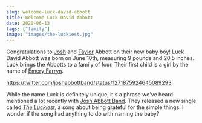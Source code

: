 ```yaml
---
slug: welcome-luck-david-abbott
title: Welcome Luck David Abbott
date: 2020-06-13
tags: ["family"]
image: "images/the-luckiest.jpg"
---
```


Congratulations to [Josh][josh] and [Taylor][taylor] Abbott on their new baby boy! Luck David Abbott was born on June 10th, measuring 9 pounds and 20.5 inches. Luck brings the Abbotts to a family of four. Their first child is a girl by the name of [Emery Farryn][emery].

https://twitter.com/joshabbottband/status/1271875924645089293

While the name Luck is definitely unique, it's a phrase we've heard mentioned a lot recently with [Josh Abbott Band][jab]. They released a new single called [_The Luckiest_][luckiest], a song about being grateful for the simple things. I wonder if the song had anything to do with naming the baby?

[josh]: https://instagram.com/joshidalou
[taylor]: https://instagram.com/mrs_taylorabbott
[emery]: https://instagram.com/emeryfarryn
[jab]: https://joshabbottband.com
[luckiest]: https://youtu.be/6CkG6iXmvN8
